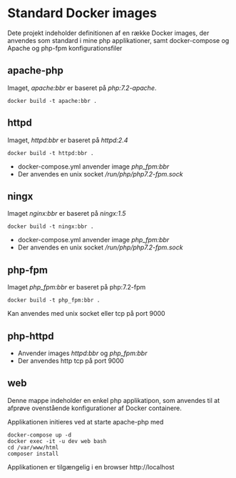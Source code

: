 # Standard Docker images

Dete projekt indeholder definitionen af en række Docker images, der anvendes som standard i mine php applikationer, samt docker-compose og Apache og php-fpm konfigurationsfiler

## apache-php
Imaget, *apache:bbr* er baseret på *php:7.2-apache*.

```
docker build -t apache:bbr .
```
## httpd
Imaget, *httpd:bbr* er baseret på *httpd:2.4*

```
docker build -t httpd:bbr .
```
* docker-compose.yml anvender image *php_fpm:bbr*
* Der anvendes en unix socket */run/php/php7.2-fpm.sock*

## ningx
Imaget *nginx:bbr* er baseret på *ningx:1.5*

```
docker build -t ningx:bbr .
```
* docker-compose.yml anvender image *php_fpm:bbr*
* Der anvendes en unix socket */run/php/php7.2-fpm.sock* 

## php-fpm
Imaget *php_fpm:bbr* er baseret på php:7.2-fpm

```
docker build -t php_fpm:bbr .
```

Kan anvendes med unix socket eller tcp på port 9000

## php-httpd
* Anvender images *httpd:bbr* og *php_fpm:bbr*
* Der anvendes http tcp på port 9000

## web
Denne mappe indeholder en enkel php applikatipon, som anvendes til at afprøve ovenstående konfigurationer af Docker containere.

Applikationen initieres ved at starte apache-php med

```
docker-compose up -d
docker exec -it -u dev web bash
cd /var/www/html
composer install
```

Applikationen er tilgængelig i en browser http://localhost 